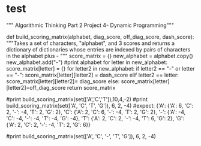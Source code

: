 # test
""" Algorithmic Thinking Part 2 Project 4- Dynamic Programming"""

def build_scoring_matrix(alphabet, diag_score, off_diag_score, dash_score):
    """Takes a set of characters, "alphabet", and 3 scores
    and returns a dictionary of dictionaries whose entries
    are indexed by pairs of characters in the alphabet plus
    - """
    score_matrix = {}
    new_alphabet = alphabet.copy()
    new_alphabet.add("-")
    #print alphabet
    for letter in new_alphabet: 
        score_matrix[letter] = {}
        for letter2 in new_alphabet: 
            if letter2 == "-" or letter == "-":
                score_matrix[letter][letter2] = dash_score
            elif letter2 == letter: 
                score_matrix[letter][letter2]= diag_score
            else: 
                score_matrix[letter][letter2]=off_diag_score
    return score_matrix
    
#print build_scoring_matrix(set(['A','C','T']),10,4,-2)
#print build_scoring_matrix(set(['A', 'C', 'T', 'G']), 6, 2, -4) 
#expect: {'A': {'A': 6, 'C': 2, '-': -4, 'T': 2, 'G': 2}, 'C': {'A': 2, 'C': 6, '-': -4, 'T': 2, 'G': 2}, '-': {'A': -4, 'C': -4, '-': -4, 'T': -4, 'G': -4}, 'T': {'A': 2, 'C': 2, '-': -4, 'T': 6, 'G': 2}, 'G': {'A': 2, 'C': 2, '-': -4, 'T': 2, 'G': 6}}

#print build_scoring_matrix(set(['A', 'C', '-', 'T', 'G']), 6, 2, -4) 
